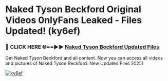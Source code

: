 # Naked Tyson Beckford Original Videos 0nlyFans Leaked - Files Updated! (ky6ef)

<h3>🔴 CLICK HERE 🌐==►► <a href="https://tinyurl.com/up5wt9bj" rel="nofollow">Naked Tyson Beckford Updated Files</a></h3>

Get Naked Tyson Beckford and all content. Now you can access all videos and pictures of Naked Tyson Beckford. New Updated Files 2025!

[![ky6ef](https://i.imgur.com/ABiUzMV.gif)](https://tinyurl.com/up5wt9bj)
